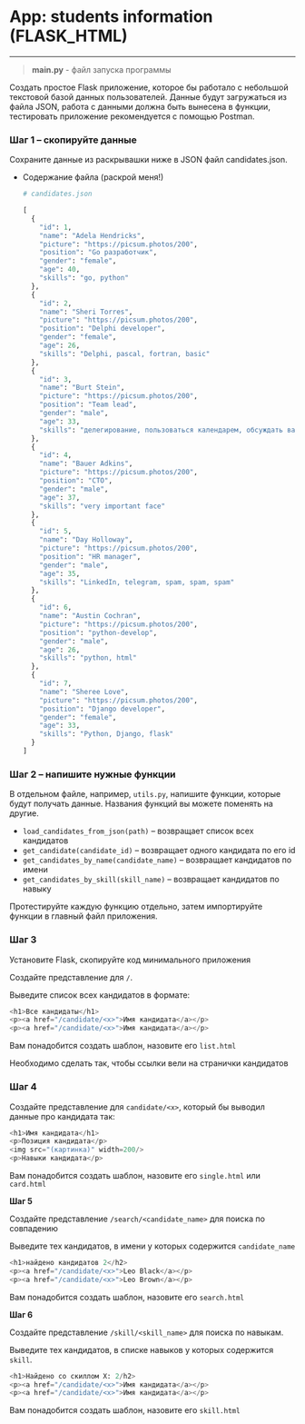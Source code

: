 # App: students information (FLASK_HTML) <br>

---

> **main.py** - файл запуска программы <br>

Создать простое Flask приложение, которое бы работало с небольшой текстовой базой данных пользователей. Данные будут загружаться из файла JSON, работа с данными должна быть вынесена в функции, тестировать приложение рекомендуется с помощью Postman.

### **Шаг 1 – скопируйте данные**

Сохраните данные из раскрывашки ниже в JSON файл candidates.json.

- Содержание файла (раскрой меня!)
    
    ```python
    # candidates.json
    
    [
      {
        "id": 1,
        "name": "Adela Hendricks",
        "picture": "https://picsum.photos/200",
        "position": "Go разработчик",
        "gender": "female",
        "age": 40,
        "skills": "go, python"
      },
      {
        "id": 2,
        "name": "Sheri Torres",
        "picture": "https://picsum.photos/200",
        "position": "Delphi developer",
        "gender": "female",
        "age": 26,
        "skills": "Delphi, pascal, fortran, basic"
      },
      {
        "id": 3,
        "name": "Burt Stein",
        "picture": "https://picsum.photos/200",
        "position": "Team lead",
        "gender": "male",
        "age": 33,
        "skills": "делегирование, пользоваться календарем, обсуждать важные вопросы"
      },
      {
        "id": 4,
        "name": "Bauer Adkins",
        "picture": "https://picsum.photos/200",
        "position": "CTO",
        "gender": "male",
        "age": 37,
        "skills": "very important face"
      },
      {
        "id": 5,
        "name": "Day Holloway",
        "picture": "https://picsum.photos/200",
        "position": "HR manager",
        "gender": "male",
        "age": 35,
        "skills": "LinkedIn, telegram, spam, spam, spam"
      },
      {
        "id": 6,
        "name": "Austin Cochran",
        "picture": "https://picsum.photos/200",
        "position": "python-develop",
        "gender": "male",
        "age": 26,
        "skills": "python, html"
      },
      {
        "id": 7,
        "name": "Sheree Love",
        "picture": "https://picsum.photos/200",
        "position": "Django developer",
        "gender": "female",
        "age": 33,
        "skills": "Python, Django, flask"
      }
    ]
    ```
    

### Шаг 2 – напишите нужные функции

В отдельном файле, например, `utils.py`, напишите функции, которые будут получать данные. Названия функций вы  можете поменять на другие. 

- `load_candidates_from_json(path)` – возвращает список всех кандидатов
- `get_candidate(candidate_id)` – возвращает одного кандидата по его id
- `get_candidates_by_name(candidate_name)` – возвращает кандидатов по имени
- `get_candidates_by_skill(skill_name)` – возвращает кандидатов по навыку

Протестируйте каждую функцию отдельно, затем импортируйте функции в главный файл приложения. 

### **Шаг 3**

Установите Flask, скопируйте код минимального приложения 

Создайте представление для  `/`.

Выведите список всех кандидатов в формате:

```python
<h1>Все кандидаты</h1>
<p><a href="/candidate/<x>">Имя кандидата</a></p>
<p><a href="/candidate/<x>">Имя кандидата</a></p>
```

Вам понадобится создать шаблон, назовите его `list.html`

Необходимо сделать так, чтобы ссылки вели на странички кандидатов

### Шаг 4

Создайте представление для  `candidate/<x>`, который бы выводил данные про кандидата так: 

```python
<h1>Имя кандидата</h1>
<p>Позиция кандидата</p>
<img src="(картинка)" width=200/>
<p>Навыки кандидата</p>
```

Вам понадобится создать шаблон, назовите его `single.html` или `card.html`

**Шаг 5**

Создайте представление `/search/<candidate_name>` для поиска по совпадению

Выведите тех кандидатов, в имени у которых содержится `candidate_name`

```python
<h1>найдено кандидатов 2</h2>
<p><a href="/candidate/<x>">Leo Black</a></p>
<p><a href="/candidate/<x>">Leo Brown</a></p>
```

Вам понадобится создать шаблон, назовите его `search.html` 

**Шаг 6**

Создайте представление `/skill/<skill_name>` для поиска по навыкам.

Выведите тех кандидатов, в списке навыков у которых содержится `skill`.

```python
<h1>Найдено со скиллом X: 2/h2>
<p><a href="/candidate/<x>">Имя кандидата</a></p>
<p><a href="/candidate/<x>">Имя кандидата</a></p>
```

Вам понадобится создать шаблон, назовите его `skill.html`